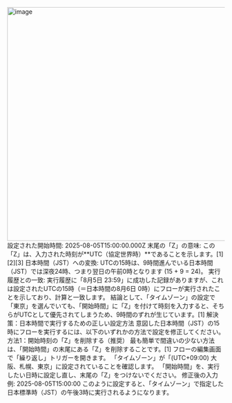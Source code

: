 <img width="761" height="541" alt="image" src="https://github.com/user-attachments/assets/67443de2-ca54-43e0-be38-eda14b4a43cf" />
設定された開始時間: 2025-08-05T15:00:00.000Z
末尾の「Z」の意味: この「Z」は、入力された時刻が**UTC（協定世界時）**であることを示します。[1][2][3]
日本時間（JST）への変換: UTCの15時は、9時間進んでいる日本時間（JST）では深夜24時、つまり翌日の午前0時となります (15 + 9 = 24)。
実行履歴との一致: 実行履歴に「8月5日 23:59」に成功した記録がありますが、これは設定されたUTCの15時（＝日本時間の8月6日 0時）にフローが実行されたことを示しており、計算と一致します。
結論として、「タイムゾーン」の設定で「東京」を選んでいても、「開始時間」に「Z」を付けて時刻を入力すると、そちらがUTCとして優先されてしまうため、9時間のずれが生じています。[1]
解決策：日本時間で実行するための正しい設定方法
意図した日本時間（JST）の15時にフローを実行するには、以下のいずれかの方法で設定を修正してください。
方法1：開始時刻の「Z」を削除する（推奨）
最も簡単で間違いの少ない方法は、「開始時間」の末尾にある「Z」を削除することです。[1]
フローの編集画面で「繰り返し」トリガーを開きます。
「タイムゾーン」が「(UTC+09:00) 大阪、札幌、東京」に設定されていることを確認します。
「開始時間」を、実行したい日時に設定し直し、末尾の「Z」をつけないでください。
修正後の入力例: 2025-08-05T15:00:00
このように設定すると、「タイムゾーン」で指定した日本標準時（JST）の午後3時に実行されるようになります。
